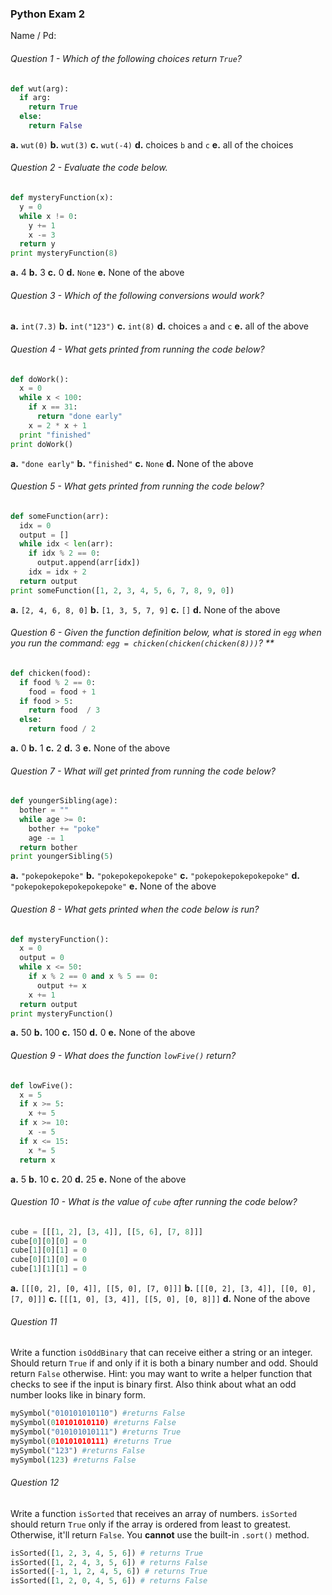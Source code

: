 ### Python Exam 2
Name / Pd:
###### Question 1 - Which of the following choices return `True`?
```python
def wut(arg):
  if arg:
    return True
  else:
    return False
```
**a.** `wut(0)`
**b.** `wut(3)`
**c.** `wut(-4)`
**d.** choices `b` and `c`
**e.** all of the choices
###### Question 2 - Evaluate the code below.
```python
def mysteryFunction(x):
  y = 0
  while x != 0:
    y += 1
    x -= 3
  return y
print mysteryFunction(8)
```
**a.** 4
**b.** 3
**c.** 0
**d.** `None`
**e.** None of the above
###### Question 3 - Which of the following conversions would work?
**a.** `int(7.3)`
**b.** `int("123")`
**c.** `int(8)`
**d.** choices `a` and `c`
**e.** all of the above

###### Question 4 - What gets printed from running the code below?
```python
def doWork():
  x = 0
  while x < 100:
    if x == 31:
      return "done early"
    x = 2 * x + 1
  print "finished"
print doWork()
```
**a.** `"done early"`
**b.** `"finished"`
**c.** `None`
**d.** None of the above
###### Question 5 - What gets printed from running the code below?
```python
def someFunction(arr):
  idx = 0
  output = []
  while idx < len(arr):
    if idx % 2 == 0:
      output.append(arr[idx])
    idx = idx + 2
  return output
print someFunction([1, 2, 3, 4, 5, 6, 7, 8, 9, 0])
```
**a.** `[2, 4, 6, 8, 0]`
**b.** `[1, 3, 5, 7, 9]`
**c.** `[]`
**d.** None of the above
###### Question 6 - Given the function definition below, what is stored in `egg` when you run the command: `egg = chicken(chicken(chicken(8)))`? **
```python
def chicken(food):
  if food % 2 == 0:
    food = food + 1
  if food > 5:
    return food  / 3
  else:
    return food / 2
```
**a.** 0
**b.** 1
**c.** 2
**d.** 3
**e.** None of the above
###### Question 7 - What will get printed from running the code below?
```python
def youngerSibling(age):
  bother = ""
  while age >= 0:
    bother += "poke"
    age -= 1
  return bother
print youngerSibling(5)
```
**a.** `"pokepokepoke"`
**b.** `"pokepokepokepoke"`
**c.** `"pokepokepokepokepoke"`
**d.** `"pokepokepokepokepokepoke"`
**e.** None of the above
###### Question 8 - What gets printed when the code below is run?
```python
def mysteryFunction():
  x = 0
  output = 0
  while x <= 50:
    if x % 2 == 0 and x % 5 == 0:  
      output += x
    x += 1
  return output
print mysteryFunction()
```
**a.** 50
**b.** 100
**c.** 150
**d.** 0
**e.** None of the above
###### Question 9 - What does the function `lowFive()` return?
```python
def lowFive():
  x = 5
  if x >= 5:
    x += 5
  if x >= 10:
    x -= 5
  if x <= 15:
    x *= 5
  return x
```
**a.** 5
**b.** 10
**c.** 20
**d.** 25
**e.** None of the above


###### Question 10  - What is the value of `cube` after running the code below?
```python
cube = [[[1, 2], [3, 4]], [[5, 6], [7, 8]]]
cube[0][0][0] = 0
cube[1][0][1] = 0
cube[0][1][0] = 0
cube[1][1][1] = 0
```
**a.** `[[[0, 2], [0, 4]], [[5, 0], [7, 0]]]`
**b.** `[[[0, 2], [3, 4]], [[0, 0], [7, 0]]]`
**c.** `[[[1, 0], [3, 4]], [[5, 0], [0, 8]]]`
**d.** None of the above
###### Question 11
Write a function `isOddBinary` that can receive either a string or an integer. Should return `True` if and only if it is both a binary number and odd. Should return `False` otherwise. Hint: you may want to write a helper function that checks to see if the input is binary first. Also think about what an odd number looks like in binary form.
```python
mySymbol("010101010110") #returns False
mySymbol(010101010110) #returns False
mySymbol("010101010111") #returns True
mySymbol(010101010111) #returns True
mySymbol("123") #returns False
mySymbol(123) #returns False
```
###### Question 12
Write a function `isSorted` that receives an array of numbers. `isSorted` should return `True` only if the array is ordered from least to greatest. Otherwise, it'll return `False`. You **cannot** use the built-in `.sort()` method.
```python
isSorted([1, 2, 3, 4, 5, 6]) # returns True
isSorted([1, 2, 4, 3, 5, 6]) # returns False
isSorted([-1, 1, 2, 4, 5, 6]) # returns True
isSorted([1, 2, 0, 4, 5, 6]) # returns False
```
